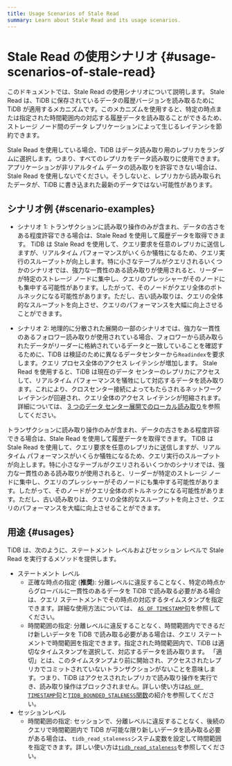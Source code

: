 ```yaml
---
title: Usage Scenarios of Stale Read
summary: Learn about Stale Read and its usage scenarios.
---
```


# Stale Read の使用シナリオ {#usage-scenarios-of-stale-read}

このドキュメントでは、Stale Read の使用シナリオについて説明します。 Stale Read は、TiDB に保存されているデータの履歴バージョンを読み取るために TiDB が適用するメカニズムです。このメカニズムを使用すると、特定の時点または指定された時間範囲内の対応する履歴データを読み取ることができるため、ストレージ ノード間のデータ レプリケーションによって生じるレイテンシを節約できます。

Stale Read を使用している場合、TiDB はデータ読み取り用のレプリカをランダムに選択します。つまり、すべてのレプリカをデータ読み取りに使用できます。アプリケーションが非リアルタイム データの読み取りを許容できない場合は、Stale Read を使用しないでください。そうしないと、レプリカから読み取られたデータが、TiDB に書き込まれた最新のデータではない可能性があります。

## シナリオ例 {#scenario-examples}

<CustomContent platform="tidb">

-   シナリオ 1: トランザクションに読み取り操作のみが含まれ、データの古さをある程度許容できる場合は、Stale Read を使用して履歴データを取得できます。 TiDB は Stale Read を使用して、クエリ要求を任意のレプリカに送信しますが、リアルタイム パフォーマンスがいくらか犠牲になるため、クエリ実行のスループットが向上します。特に小さなテーブルがクエリされるいくつかのシナリオでは、強力な一貫性のある読み取りが使用されると、リーダーが特定のストレージ ノードに集中し、クエリのプレッシャーがそのノードにも集中する可能性があります。したがって、そのノードがクエリ全体のボトルネックになる可能性があります。ただし、古い読み取りは、クエリの全体的なスループットを向上させ、クエリのパフォーマンスを大幅に向上させることができます。

-   シナリオ 2: 地理的に分散された展開の一部のシナリオでは、強力な一貫性のあるフォロワー読み取りが使用されている場合、フォロワーから読み取られたデータがリーダーに格納されているデータと一致していることを確認するために、TiDB は検証のために異なるデータセンターから`Readindex`を要求します。クエリ プロセス全体のアクセス レイテンシが増加します。 Stale Read を使用すると、TiDB は現在のデータ センターのレプリカにアクセスして、リアルタイム パフォーマンスを犠牲にして対応するデータを読み取ります。これにより、クロスセンター接続によってもたらされるネットワーク レイテンシが回避され、クエリ全体のアクセス レイテンシが短縮されます。詳細については、 [3 つのデータ センター展開でのローカル読み取り](/best-practices/three-dc-local-read.md)を参照してください。

</CustomContent>

<CustomContent platform="tidb-cloud">

トランザクションに読み取り操作のみが含まれ、データの古さをある程度許容できる場合は、Stale Read を使用して履歴データを取得できます。 TiDB は Stale Read を使用して、クエリ要求を任意のレプリカに送信しますが、リアルタイム パフォーマンスがいくらか犠牲になるため、クエリ実行のスループットが向上します。特に小さなテーブルがクエリされるいくつかのシナリオでは、強力な一貫性のある読み取りが使用されると、リーダーが特定のストレージ ノードに集中し、クエリのプレッシャーがそのノードにも集中する可能性があります。したがって、そのノードがクエリ全体のボトルネックになる可能性があります。ただし、古い読み取りは、クエリの全体的なスループットを向上させ、クエリのパフォーマンスを大幅に向上させることができます。

</CustomContent>

## 用途 {#usages}

TiDB は、次のように、ステートメント レベルおよびセッション レベルで Stale Read を実行するメソッドを提供します。

-   ステートメント レベル
    -   正確な時点の指定 (**推奨**): 分離レベルに違反することなく、特定の時点からグローバルに一貫性のあるデータを TiDB で読み取る必要がある場合は、クエリ ステートメントでその時点の対応するタイムスタンプを指定できます。詳細な使用方法については、 [`AS OF TIMESTAMP`句](/as-of-timestamp.md#syntax)を参照してください。
    -   時間範囲の指定: 分離レベルに違反することなく、時間範囲内でできるだけ新しいデータを TiDB で読み取る必要がある場合は、クエリ ステートメントで時間範囲を指定できます。指定された時間範囲内で、TiDB は適切なタイムスタンプを選択して、対応するデータを読み取ります。 「適切」とは、このタイムスタンプより前に開始され、アクセスされたレプリカでコミットされていないトランザクションがないことを意味します。つまり、TiDB はアクセスされたレプリカで読み取り操作を実行でき、読み取り操作はブロックされません。詳しい使い方は[`AS OF TIMESTAMP`句](/as-of-timestamp.md#syntax)と[`TIDB_BOUNDED_STALENESS`関数](/as-of-timestamp.md#syntax)の紹介を参照してください。
-   セッションレベル
    -   時間範囲の指定: セッションで、分離レベルに違反することなく、後続のクエリで時間範囲内で TiDB が可能な限り新しいデータを読み取る必要がある場合は、 `tidb_read_staleness`システム変数を設定して時間範囲を指定できます。詳しい使い方は[`tidb_read_staleness`](/tidb-read-staleness.md)を参照してください。
